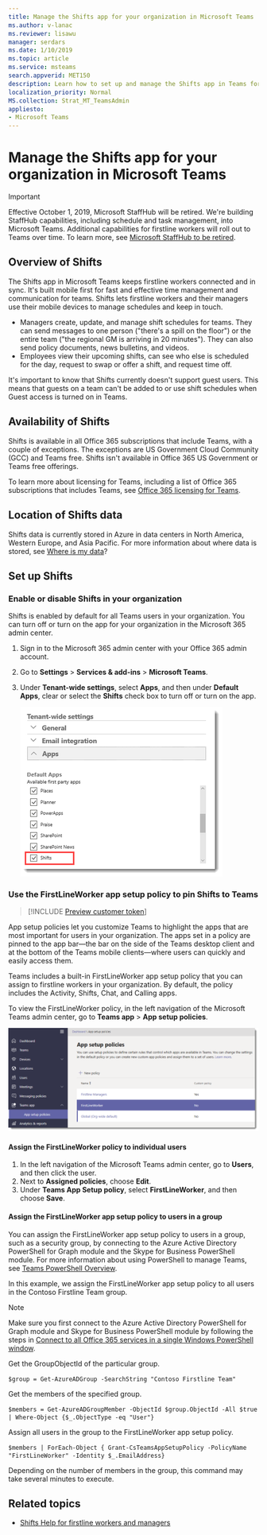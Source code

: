 ```yaml
---
title: Manage the Shifts app for your organization in Microsoft Teams
ms.author: v-lanac
ms.reviewer: lisawu
manager: serdars
ms.date: 1/10/2019
ms.topic: article
ms.service: msteams
search.appverid: MET150
description: Learn how to set up and manage the Shifts app in Teams for firstline workers in your organization.
localization_priority: Normal
MS.collection: Strat_MT_TeamsAdmin
appliesto: 
- Microsoft Teams
---
```


# Manage the Shifts app for your organization in Microsoft Teams

> [!IMPORTANT]
> Effective October 1, 2019, Microsoft StaffHub will be retired. We're building StaffHub capabilities, including schedule and task management, into Microsoft Teams. Additional capabilities for firstline workers will roll out to Teams over time. To learn more, see [Microsoft StaffHub to be retired](https://support.office.com/article/microsoft-staffhub-to-be-retired-30ca17f3-5502-4bc9-bb0a-bed04bb362f0).  

## Overview of Shifts
The Shifts app in Microsoft Teams keeps firstline workers connected and in sync. It's built mobile first for fast and effective time management and communication for teams. Shifts lets firstline workers and their managers use their mobile devices to manage schedules and keep in touch. 

- Managers create, update, and manage shift schedules for teams. They can send messages to one person ("there's a spill on the floor") or the entire team ("the regional GM is arriving in 20 minutes"). They can also send policy documents, news bulletins, and videos. 
- Employees view their upcoming shifts, can see who else is scheduled for the day, request to swap or offer a shift, and request time off. 

It's important to know that Shifts currently doesn't support guest users. This means that guests on a team can't be added to or use shift schedules when Guest access is turned on in Teams. 

## Availability of Shifts

Shifts is available in all Office 365 subscriptions that include Teams, with a couple of exceptions. The exceptions are US Government Cloud Community (GCC) and Teams free. Shifts isn't available in Office 365 US Government or Teams free offerings.

To learn more about licensing for Teams, including a list of Office 365 subscriptions that includes Teams, see [Office 365 licensing for Teams](Office-365-licensing.md).

## Location of Shifts data

Shifts data is currently stored in Azure in data centers in North America, Western Europe, and Asia Pacific. For more information about where data is stored, see [Where is my data](http://o365datacentermap.azurewebsites.net/)?

## Set up Shifts

### Enable or disable Shifts in your organization

Shifts is enabled by default for all Teams users in your organization. You can turn off or turn on the app for your organization in the Microsoft 365 admin center.

1. Sign in to the Microsoft 365 admin center with your Office 365 admin account.
2. Go to **Settings** > **Services & add-ins** > **Microsoft Teams**. 
3. Under **Tenant-wide settings**, select **Apps**, and then under **Default Apps**, clear or select the **Shifts** check box to turn off or turn on the app. 

    ![Screen shot of the Default Apps section](media/firstline-worker-enable-disable-shifts.png "Screen shot of the Default Apps section in the Microsoft 365 admin center, showing the list of apps, including the Shifts app")

### Use the FirstLineWorker app setup policy to pin Shifts to Teams

> [!INCLUDE [Preview customer token](includes/preview-feature.md)]

App setup policies let you customize Teams to highlight the apps that are most important for users in your organization. The apps set in a policy are pinned to the app bar&mdash;the bar on the side of the Teams desktop client and at the bottom of the Teams mobile clients&mdash;where users can quickly and easily access them. 
 
Teams includes a built-in FirstLineWorker app setup policy that you can assign to firstline workers in your organization. By default, the policy includes the Activity, Shifts, Chat, and Calling apps. 

To view the FirstLineWorker policy, in the left navigation of the Microsoft Teams admin center, go to **Teams app** > **App setup policies**.

![Screen shot of the FirstLineWorker app setup policy in the Microsoft Teams admin center](media/firstline-worker-app-setup-policy.png "Screen shot of the FirstLineWorker app setup policy in the Microsoft Teams admin center")

#### Assign the FirstLineWorker policy to individual users

1. In the left navigation of the Microsoft Teams admin center, go to **Users**, and then click the user.
2. Next to **Assigned policies**, choose **Edit**.
3. Under **Teams App Setup policy**, select **FirstLineWorker**, and then choose **Save**.

#### Assign the FirstLineWorker app setup policy to users in a group

You can assign the FirstLineWorker app setup policy to users in a group, such as a security group, by connecting to the Azure Active Directory PowerShell for Graph module and the Skype for Business PowerShell module. For more information about using PowerShell to manage Teams, see [Teams PowerShell Overview](teams-powershell-overview.md).

In this example, we assign the FirstLineWorker app setup policy to all users in the Contoso Firstline Team group.

> [!NOTE]
> Make sure you first connect to the Azure Active Directory PowerShell for Graph module and Skype for Business PowerShell module by following the steps in [Connect to all Office 365 services in a single Windows PowerShell window](https://docs.microsoft.com/office365/enterprise/powershell/connect-to-all-office-365-services-in-a-single-windows-powershell-window).

Get the GroupObjectId of the particular group.
```
$group = Get-AzureADGroup -SearchString "Contoso Firstline Team"
```
Get the members of the specified group.
```
$members = Get-AzureADGroupMember -ObjectId $group.ObjectId -All $true | Where-Object {$_.ObjectType -eq "User"}
```
Assign all users in the group to the FirstLineWorker app setup policy.
```
$members | ForEach-Object { Grant-CsTeamsAppSetupPolicy -PolicyName "FirstLineWorker" -Identity $_.EmailAddress}
``` 
Depending on the number of members in the group, this command may take several minutes to execute.

## Related topics
- [Shifts Help for firstline workers and managers](https://support.office.com/article/apps-and-services-cc1fba57-9900-4634-8306-2360a40c665b)